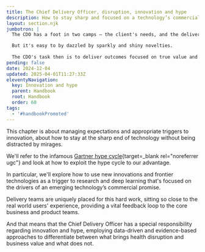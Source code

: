 ```yaml
---
title: The Chief Delivery Officer, disruption, innovation and hype
description: How to stay sharp and focused on a technology’s commercial promise without being dazzled by novelties
layout: section.njk
jumbotron: |
  The CDO has a foot in two camps — the client's needs, and the delivery team's capabilities. You can create what's exactly right for the needs of the real-world, plus you know just what your team can deliver and how to get there.

  But it's easy to by dazzled by sparkly and shiny novelties.
  
  The CDO's task then is to deliver outcomes focused on true value and the commercial promise of new technologies.
pending: false
date: 2024-12-04
updated: 2025-04-01T11:27:33Z
eleventyNavigation:
  key: Innovation and hype
  parent: Handbook
  root: Handbook
  order: 60
tags:
  - '#handbookPromoted'
---
```


This chapter is about managing expectations and appropriate triggers to innovation, about how to stay at the sharp end of technology without being distracted by mirages.

We'll refer to the infamous [Gartner hype cycle](https://en.wikipedia.org/wiki/Gartner_hype_cycle){target=_blank rel="noreferrer ugc"} and look at how to exploit the hype cycle to our advantage.

In particular, we'll explore how to use new innovations and frontier technologies as a trigger to research and deep learning that's focused on the drivers of an emerging technology’s commercial promise.

Delivery teams are uniquely placed for this hard work, sitting so close to the real world users' experience, providing a vital feedback loop to the core business and product teams.

And that means that the Chief Delivery Officer has a special responsibility regarding innovation and hype, employing data-driven and evidence-based approaches to differentiate between what brings health disruption and business value and what does not.

